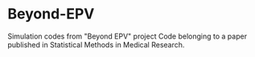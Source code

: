 # Beyond-EPV
Simulation codes from "Beyond EPV" project
Code belonging to a paper published in Statistical Methods in Medical Research.
